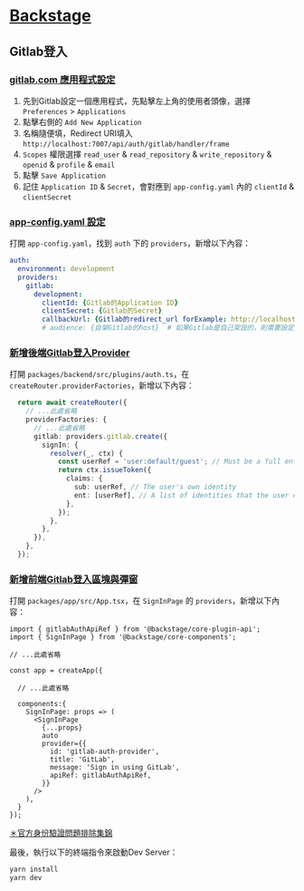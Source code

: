 # [Backstage](https://backstage.io)

## Gitlab登入

### [gitlab.com 應用程式設定](https://backstage.io/docs/auth/gitlab/provider#gitlabcom-application-setup)
1. 先到Gitlab設定一個應用程式，先點擊左上角的使用者頭像，選擇 `Preferences` > `Applications`
2. 點擊右側的 `Add New Application`
3. 名稱隨便填，Redirect URI填入 `http://localhost:7007/api/auth/gitlab/handler/frame`
4. `Scopes` 權限選擇 `read_user` & `read_repository` & `write_repository` & `openid` & `profile` & `email`
5. 點擊 `Save Application`
6. 記住 `Application ID` & `Secret`，會對應到 `app-config.yaml` 內的 `clientId` & `clientSecret`

### [app-config.yaml 設定](https://backstage.io/docs/auth/gitlab/provider/#gitlabcom-application-setup)
打開 `app-config.yaml`，找到 `auth` 下的 `providers`，新增以下內容：
```yaml
auth:
  environment: development
  providers:
    gitlab:
      development:
        clientId: {Gitlab的Application ID}
        clientSecret: {Gitlab的Secret}
        callbackUrl: {Gitlab的redirect_url forExample: http://localhost:7007/api/auth/gitlab/handler/frame}
        # audience: {自架Gitlab的host}  # 如果Gitlab是自己架設的，則需要設定此處，forExample: https://gitlab.company.com
```

### [新增後端Gitlab登入Provider](https://backstage.io/docs/auth/identity-resolver/)

打開 `packages/backend/src/plugins/auth.ts`，在 `createRouter.providerFactories`，新增以下內容：

```ts
  return await createRouter({
    // ...此處省略
    providerFactories: {
      // ...此處省略
      gitlab: providers.gitlab.create({
        signIn: {
          resolver(_, ctx) {
            const userRef = 'user:default/guest'; // Must be a full entity reference
            return ctx.issueToken({
              claims: {
                sub: userRef, // The user's own identity
                ent: [userRef], // A list of identities that the user claims ownership through
              },
            });
          },
        },
      }),
    },
  });
```
### [新增前端Gitlab登入區塊與彈窗](https://backstage.io/docs/auth/#adding-the-provider-to-the-sign-in-page)

打開 `packages/app/src/App.tsx`，在 `SignInPage` 的 `providers`，新增以下內容：

```tsx
import { gitlabAuthApiRef } from '@backstage/core-plugin-api';
import { SignInPage } from '@backstage/core-components';

// ...此處省略

const app = createApp({
  
  // ...此處省略

  components:{
    SignInPage: props => (
      <SignInPage
        {...props}
        auto
        provider={{
          id: 'gitlab-auth-provider',
          title: 'GitLab',
          message: 'Sign in using GitLab',
          apiRef: gitlabAuthApiRef,
        }}
      />
    ),
  }
});
```

[＊官方身份驗證問題排除集錦](https://backstage.io/docs/auth/troubleshooting/)


最後，執行以下的終端指令來啟動Dev Server：
```sh
yarn install
yarn dev
```